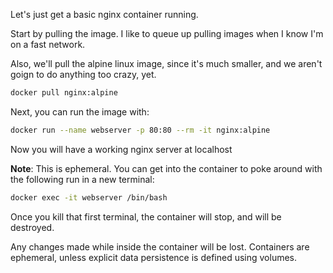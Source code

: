 Let's just get a basic nginx container running.

Start by pulling the image. I like to queue up pulling images when I know I'm on
a fast network.

Also, we'll pull the alpine linux image, since it's much smaller, and we aren't
goign to do anything too crazy, yet.

```bash
docker pull nginx:alpine
```

Next, you can run the image with:

```bash
docker run --name webserver -p 80:80 --rm -it nginx:alpine
```

Now you will have a working nginx server at localhost

**Note**: This is ephemeral. You can get into the container to poke around with the
following run in a new terminal:

```bash
docker exec -it webserver /bin/bash
```

Once you kill that first terminal, the container will stop, and will be destroyed.

Any changes made while inside the container will be lost. Containers are ephemeral, unless
explicit data persistence is defined using volumes.









